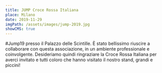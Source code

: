 ```yaml
---
title: JUMP Croce Rossa Italiana
place: Milano
date: 2019-11-29
imgPath: /assets/images/jump-2019.jpg
showCMS: true
---
```


\#Jump19 presso il Palazzo delle Scintille. È stato bellissimo riuscire a collaborare con questa associazione, in un ambiente professionale e coinvolgente. Desideriamo quindi ringraziare la Croce Rossa Italiana per averci invitato e tutti coloro che hanno visitato il nostro stand, grandi e piccini!
